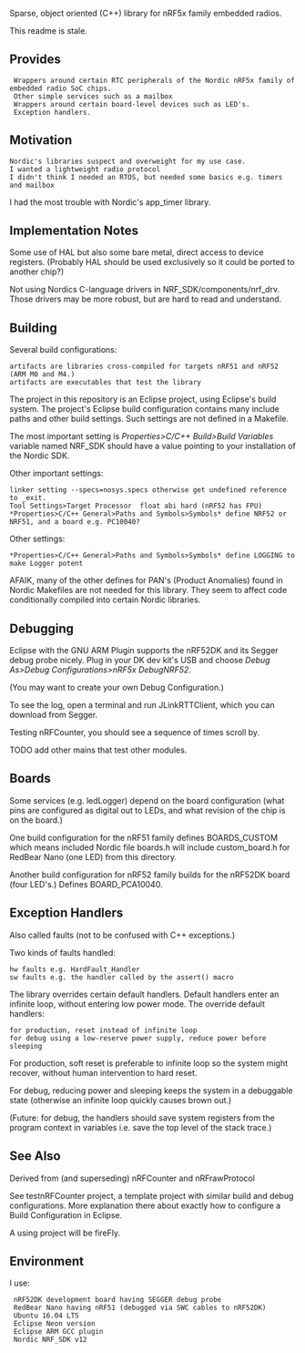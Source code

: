 
Sparse, object oriented (C++) library for nRF5x family embedded radios.

This readme is stale.

Provides
-
      
     Wrappers around certain RTC peripherals of the Nordic nRF5x family of embedded radio SoC chips.
     Other simple services such as a mailbox
     Wrappers around certain board-level devices such as LED's.
     Exception handlers.


Motivation
-
    Nordic's libraries suspect and overweight for my use case.
    I wanted a lightweight radio protocol
    I didn't think I needed an RTOS, but needed some basics e.g. timers and mailbox

I had the most trouble with Nordic's app_timer library.
    
Implementation Notes
-
Some use of HAL but also some bare metal, direct access to device registers.  (Probably HAL should be used exclusively so it could be ported to another chip?)

Not using Nordics C-language drivers in NRF\_SDK/components/nrf_drv.  Those drivers may be more robust, but are hard to read and understand.


Building
-

Several build configurations:

    artifacts are libraries cross-compiled for targets nRF51 and nRF52 (ARM M0 and M4.)
    artifacts are executables that test the library

The project in this repository is an Eclipse project, using Eclipse's build system.
The project's Eclipse build configuration contains many include paths and other build settings.
Such settings are not defined in a Makefile.

The most important setting is *Properties>C/C++ Build>Build Variables* variable named NRF_SDK should have a value pointing to your installation of the Nordic SDK.

Other important settings:

    linker setting --specs=nosys.specs otherwise get undefined reference to _exit.
    Tool Settings>Target Processor  float abi hard (nRF52 has FPU)
    *Properties>C/C++ General>Paths and Symbols>Symbols* define NRF52 or NRF51, and a board e.g. PC10040?
    
Other settings:

    *Properties>C/C++ General>Paths and Symbols>Symbols* define LOGGING to make Logger potent

AFAIK, many of the other defines for PAN's (Product Anomalies) found in Nordic Makefiles are not needed for this library.  They seem to affect code conditionally compiled into certain Nordic libraries.


Debugging
-

Eclipse with the GNU ARM Plugin supports the nRF52DK and its Segger debug probe nicely.  Plug in your DK dev kit's USB and choose *Debug As>Debug Configurations>nRF5x DebugNRF52*.

(You may want to create your own Debug Configuration.)

To see the log, open a terminal and run JLinkRTTClient, which you can download from Segger.

Testing nRFCounter, you should see a sequence of times scroll by.

TODO add other mains that test other modules.

Boards
-
Some services (e.g. ledLogger) depend on the board configuration (what pins are configured as digital out to LEDs, and what revision of the chip is on the board.)

One build configuration for the nRF51 family defines BOARDS\_CUSTOM which means included Nordic file boards.h will include custom_board.h for RedBear Nano (one LED) from this directory.  

Another build configuration for nRF52 family builds for the nRF52DK board (four LED's.)  Defines BOARD_PCA10040.

Exception Handlers
-
Also called faults (not to be confused with C++ exceptions.)

Two kinds of faults handled:

    hw faults e.g. HardFault_Handler
    sw faults e.g. the handler called by the assert() macro

The library overrides certain default handlers.  Default handlers enter an infinite loop, without entering low power mode.  The override default handlers:

    for production, reset instead of infinite loop
    for debug using a low-reserve power supply, reduce power before sleeping
    
For production, soft reset is preferable to infinite loop so the system might recover, without human intervention to hard reset.
 
For debug, reducing power and sleeping keeps the system in a debuggable state (otherwise an infinite loop quickly causes brown out.)
 
(Future: for debug, the handlers should save system registers from the program context in variables i.e. save the top level of the stack trace.)


See Also
-
Derived from (and superseding) nRFCounter and nRFrawProtocol
 
See testnRFCounter project, a template project with similar build and debug configurations.  More explanation there about exactly how to configure a Build Configuration in Eclipse.

A using project will be fireFly.

Environment
-
I use:

     nRF52DK development board having SEGGER debug probe
     RedBear Nano having nRF51 (debugged via SWC cables to nRF52DK)
     Ubuntu 16.04 LTS
     Eclipse Neon version
     Eclipse ARM GCC plugin
     Nordic NRF_SDK v12

